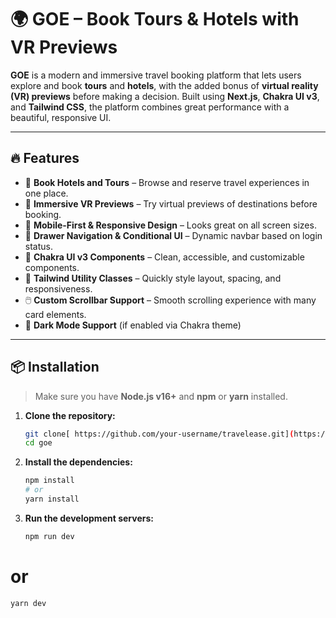 # 🌍 GOE – Book Tours & Hotels with VR Previews

**GOE** is a modern and immersive travel booking platform that lets users explore and book **tours** and **hotels**, with the added bonus of **virtual reality (VR) previews** before making a decision. Built using **Next.js**, **Chakra UI v3**, and **Tailwind CSS**, the platform combines great performance with a beautiful, responsive UI.

---

## 🔥 Features

- 🏨 **Book Hotels and Tours** – Browse and reserve travel experiences in one place.
- 🥽 **Immersive VR Previews** – Try virtual previews of destinations before booking.
- 📱 **Mobile-First & Responsive Design** – Looks great on all screen sizes.
- 🧭 **Drawer Navigation & Conditional UI** – Dynamic navbar based on login status.
- 🧩 **Chakra UI v3 Components** – Clean, accessible, and customizable components.
- 🎨 **Tailwind Utility Classes** – Quickly style layout, spacing, and responsiveness.
- 🖱️ **Custom Scrollbar Support** – Smooth scrolling experience with many card elements.
- 🌙 **Dark Mode Support** (if enabled via Chakra theme)

---

## 📦 Installation

> Make sure you have **Node.js v16+** and **npm** or **yarn** installed.

1. **Clone the repository:**

   ```bash
   git clone[ https://github.com/your-username/travelease.git](https://github.com/YahiaSonbol/GOE_Assesment.git)
   cd goe  
2. **Install the dependencies:**

   ```bash
   npm install
   # or
   yarn install
3. **Run the development servers:**
   ```bash
   npm run dev
# or
   ```bash
   yarn dev
